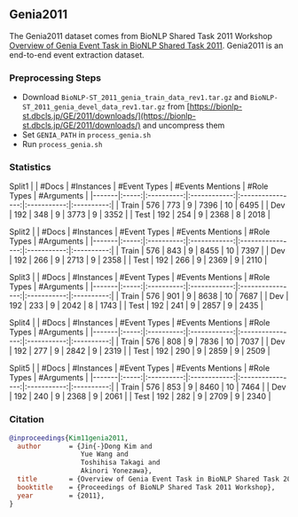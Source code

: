 ## Genia2011

The Genia2011 dataset comes from BioNLP Shared Task 2011 Workshop [Overview of Genia Event Task in BioNLP Shared Task 2011](https://aclanthology.org/W11-1802/). Genia2011 is an end-to-end event extraction dataset.

### Preprocessing Steps

- Download `BioNLP-ST_2011_genia_train_data_rev1.tar.gz` and `BioNLP-ST_2011_genia_devel_data_rev1.tar.gz` from [https://bionlp-st.dbcls.jp/GE/2011/downloads/](https://bionlp-st.dbcls.jp/GE/2011/downloads/) and uncompress them
- Set `GENIA_PATH` in `process_genia.sh`
- Run `process_genia.sh`

### Statistics

Split1
|       | #Docs | #Instances | #Event Types | #Events Mentions | #Role Types | #Arguments |
|-------|:-----:|:----------:|:------------:|:----------------:|:-----------:|:----------:|
| Train |  576  |     773    |       9      |       7396       |      10     |    6495    |
| Dev   |  192  |     348    |       9      |       3773       |       9     |    3352    |
| Test  |  192  |     254    |       9      |       2368       |       8     |    2018    |

Split2 
|       | #Docs | #Instances | #Event Types | #Events Mentions | #Role Types | #Arguments |
|-------|:-----:|:----------:|:------------:|:----------------:|:-----------:|:----------:|
| Train |  576  |     843    |       9      |       8455       |      10     |    7397    |
| Dev   |  192  |     266    |       9      |       2713       |       9     |    2358    |
| Test  |  192  |     266    |       9      |       2369       |       9     |    2110    |

Split3
|       | #Docs | #Instances | #Event Types | #Events Mentions | #Role Types | #Arguments |
|-------|:-----:|:----------:|:------------:|:----------------:|:-----------:|:----------:|
| Train |  576  |     901    |       9      |       8638       |      10     |    7687    |
| Dev   |  192  |     233    |       9      |       2042       |       8     |    1743    |
| Test  |  192  |     241    |       9      |       2857       |       9     |    2435    |

Split4
|       | #Docs | #Instances | #Event Types | #Events Mentions | #Role Types | #Arguments |
|-------|:-----:|:----------:|:------------:|:----------------:|:-----------:|:----------:|
| Train |  576  |     808    |       9      |       7836       |      10     |    7037    |
| Dev   |  192  |     277    |       9      |       2842       |       9     |    2319    |
| Test  |  192  |     290    |       9      |       2859       |       9     |    2509    |

Split5 
|       | #Docs | #Instances | #Event Types | #Events Mentions | #Role Types | #Arguments |
|-------|:-----:|:----------:|:------------:|:----------------:|:-----------:|:----------:|
| Train |  576  |     853    |       9      |       8460       |      10     |    7464    |
| Dev   |  192  |     240    |       9      |       2368       |       9     |    2061    |
| Test  |  192  |     282    |       9      |       2709       |       9     |    2340    |

### Citation

```bib
@inproceedings{Kim11genia2011,
  author       = {Jin{-}Dong Kim and
                  Yue Wang and
                  Toshihisa Takagi and
                  Akinori Yonezawa},
  title        = {Overview of Genia Event Task in BioNLP Shared Task 2011},
  booktitle    = {Proceedings of BioNLP Shared Task 2011 Workshop},
  year         = {2011},
}
```

